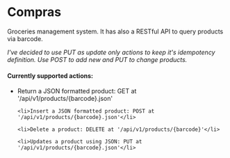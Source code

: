 <h1>Compras</h1>
Groceries management system. It has also a RESTful API to query products via barcode.

<i>I've decided to use PUT as update only actions to keep it's idempotency definition.
Use POST to add new and PUT to change products.</i>


<h4>Currently supported actions:</h4>

<ul>
    <li>Return a JSON formatted product: GET at '/api/v1/products/{barcode}.json'</li>

    <li>Insert a JSON formatted product: POST at '/api/v1/products/{barcode}.json'</li>

    <li>Delete a product: DELETE at '/api/v1/products/{barcode}'</li>

    <li>Updates a product using JSON: PUT at '/api/v1/products/{barcode}.json'</li>
</ul>